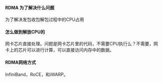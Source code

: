 #### RDMA 为了解决什么问题
为了解决发包收包解包过程中的CPU占用

#### 怎么做到解放CPU的
网卡芯片直接处理。问题是网卡芯片里的代码，不需要CPU执行么？不需要，网卡上的芯片可以进行计算，可以直接访问内存中的数据。

#### RDMA网络方式
InfiniBand，RoCE，和iWARP。

